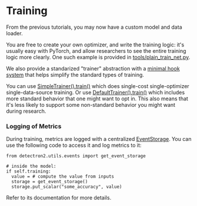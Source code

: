 # Training

From the previous tutorials, you may now have a custom model and data loader.

You are free to create your own optimizer, and write the training logic: it's
usually easy with PyTorch, and allow researchers to see the entire training
logic more clearly.
One such example is provided in [tools/plain_train_net.py](https://github.com/facebookresearch/detectron2/blob/master/tools/plain_train_net.py).

We also provide a standarized "trainer" abstraction with a
[minimal hook system](../modules/engine.html#detectron2.engine.HookBase)
that helps simplify the standard types of training.

You can use
[SimpleTrainer().train()](../modules/engine.html#detectron2.engine.SimpleTrainer)
which does single-cost single-optimizer single-data-source training.
Or use [DefaultTrainer().train()](../modules/engine.html#detectron2.engine.defaults.DefaultTrainer)
which includes more standard behavior that one might want to opt in.
This also means that it's less likely to support some non-standard behavior
you might want during research.


### Logging of Metrics

During training, metrics are logged with a centralized [EventStorage](../modules/utils.html#detectron2.utils.events.EventStorage).
You can use the following code to access it and log metrics to it:
```
from detectron2.utils.events import get_event_storage

# inside the model:
if self.training:
  value = # compute the value from inputs
  storage = get_event_storage()
  storage.put_scalar("some_accuracy", value)
```

Refer to its documentation for more details.
